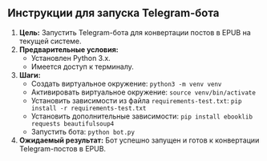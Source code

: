## Инструкции для запуска Telegram-бота

1.  **Цель:** Запустить Telegram-бота для конвертации постов в EPUB на текущей системе.
2.  **Предварительные условия:**
    *   Установлен Python 3.x.
    *   Имеется доступ к терминалу.
3.  **Шаги:**
    *   Создать виртуальное окружение: `python3 -m venv venv`
    *   Активировать виртуальное окружение: `source venv/bin/activate`
    *   Установить зависимости из файла `requirements-test.txt`: `pip install -r requirements-test.txt`
    *   Установить дополнительные зависимости: `pip install ebooklib requests beautifulsoup4`
    *   Запустить бота: `python bot.py`
4.  **Ожидаемый результат:** Бот успешно запущен и готов к конвертации Telegram-постов в EPUB.
